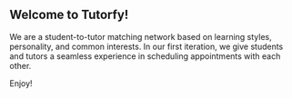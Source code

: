 ## Welcome to Tutorfy!

We are a student-to-tutor matching network based on learning styles, personality, and common interests. In our first iteration, we give students and tutors a seamless experience in scheduling appointments with each other.

Enjoy!